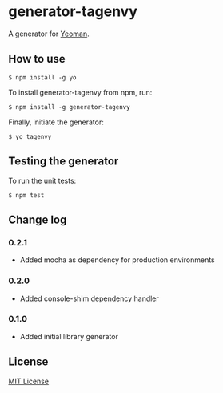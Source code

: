 # generator-tagenvy

A generator for [Yeoman](http://yeoman.io).


## How to use

```
$ npm install -g yo
```

To install generator-tagenvy from npm, run:

```
$ npm install -g generator-tagenvy
```

Finally, initiate the generator:

```
$ yo tagenvy
```

## Testing the generator

To run the unit tests:

```
$ npm test
```

## Change log

### 0.2.1

- Added mocha as dependency for production environments

### 0.2.0

- Added console-shim dependency handler

### 0.1.0

- Added initial library generator

## License

[MIT License](http://en.wikipedia.org/wiki/MIT_License)
